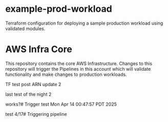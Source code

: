 # example-prod-workload
Terraform configuration for deploying a sample production workload using validated modules.
# AWS Infra Core
This repository contains the core AWS Infrastructure. Changes to this repository will trigger the Pipelines in this account which will validate functionality and make changes to production workloads.

TF test post ARN update 2

last test of the night 2

works?# Trigger test Mon Apr 14 00:47:57 PDT 2025

test 4/17# Triggering pipeline
